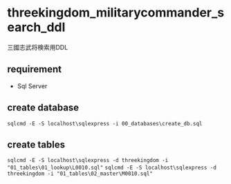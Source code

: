 threekingdom_militarycommander_search_ddl
====
三國志武将検索用DDL   

## requirement
* Sql Server

## create database
`sqlcmd -E -S localhost\sqlexpress -i 00_databases\create_db.sql`

## create tables
`sqlcmd -E -S localhost\sqlexpress -d threekingdom -i "01_tables\01_lookup\L0010.sql"`
`sqlcmd -E -S localhost\sqlexpress -d threekingdom -i "01_tables\02_master\M0010.sql"`
